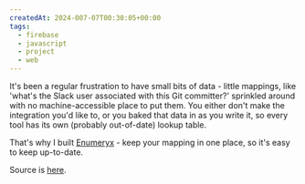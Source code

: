 ```yaml
---
createdAt: 2024-007-07T00:30:05+00:00
tags:
  - firebase
  - javascript
  - project
  - web
---
```

It's been a regular frustration to have small bits of data - little mappings, like 'what's the Slack user associated with this Git committer?' sprinkled around with no machine-accessible place to put them. You either don't make the integration you'd like to, or you baked that data in as you write it, so every tool has its own (probably out-of-date) lookup table.

That's why I built [Enumeryx](https://enumeryx.web.app/) - keep your mapping in one place, so it's easy to keep up-to-date.

Source is [here](https://github.com/simonhildebrandt/enumeryx).
